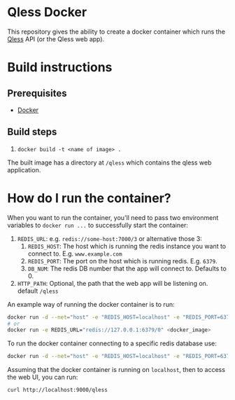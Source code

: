 # Qless Docker

This repository gives the ability to create a docker container which
runs the [Qless](https://github.com/seomoz/qless) API (or the Qless web app).

# Build instructions

## Prerequisites

* [Docker](http://docs.docker.com/engine/installation/)

## Build steps

1. `docker build -t <name of image> .`

The built image has a directory at `/qless` which contains the qless web
application.

# How do I run the container?

When you want to run the container, you'll need to pass two environment
variables to `docker run ...` to successfully start the container:

1. `REDIS_URL`: e.g. `redis://some-host:7000/3`
   or alternative those 3:
   1. `REDIS_HOST`: The host which is running the redis instance you want
      to connect to. E.g. `www.example.com`
   1. `REDIS_PORT`: The port on the host which is running redis. E.g.
      `6379`.
   1. `DB_NUM`: The redis DB number that the app will connect to.  Defaults
      to 0.
1. `HTTP_PATH`: Optional, the path that the web app will be listening on. default
   `/qless`

An example way of running the docker container is to run:

```bash
docker run -d --net="host" -e "REDIS_HOST=localhost" -e "REDIS_PORT=6379" -e "HTTP_PATH=\/qless" <docker_image>
# or
docker run -e REDIS_URL="redis://127.0.0.1:6379/0" <docker_image>
```

To run the docker container connecting to a specific redis database use:

```bash
docker run -d --net="host" -e "REDIS_HOST=localhost" -e "REDIS_PORT=6379" -e "HTTP_PATH=\/qless"  -e "DB_NUM=15" <docker_image>
```

Assuming that the docker container is running on `localhost`, then to
access the web UI, you can run:

```bash
curl http://localhost:9000/qless
```
